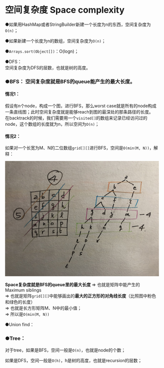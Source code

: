 # 空间复杂度 Space complexity

●如果用HashMap或者StringBuilder新建一个长度为n的东西，空间复杂度为`O(n)`；

●如果新建一个长度为n的数组，空间复杂度为`O(n)`；

●`Arrays.sort(Object[])`：O\(logn\)；

●DFS：  
空间复杂度为DFS的层数，也就是树的高度。



### ●BFS： **空间复杂度就是BFS的queue能产生的最大长度。**

#### 情况1：

假设有n个node，构成一个图，进行BFS，那么worst case就是所有的node构成一条直线图；此时空间复杂度就是能够reach到图的最深处的那条路径的长度。  
在backtrack的时候，我们需要用一个`visited[]`的数组来记录已经访问过的node，这个数组的长度就为n，所以空间为`O(n)`；

#### 情况2：

如果对一个长宽为M、N的二位数组`grid[][]`进行BFS，空间是`O(min(M, N))`，解释：

![](.gitbook/assets/taoyspz.jpeg)

**Space复杂度就是BFS的queue里的最大长度** ⇒ 也就是矩阵中能产生的Maximum siblings   
 ⇒ 也就是矩阵`grid[][]`中能够画出的**最大的正方形的对角线长度**（比照图中粉色和绿色的长度）  
 ⇒ 也就是长方形矩阵M、N中的最小值；  
 ⇒ 所以是`O(min(M, N))`





●Union find：



### ●Tree：

对于tree，如果是BFS，空间一般是`O(n)`，也就是node的个数；

如果是DFS，空间一般是`O(h)`，h是树的高度，也就是recursion的层数；



